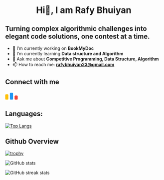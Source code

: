<h1 align ="center">Hi👋, I am Rafy Bhuiyan</h1>

## Turning complex algorithmic challenges into elegant code solutions, one contest at a time.

- 🔭 I’m currently working on **BookMyDoc** 
- 🌱 I’m currently learning **Data structure and Algorithm** 
- 💬 Ask me about **Competitive Programming, Data Structure, Algorithm** 
- 📫 How to reach me: **rafybhuiyan23@gmail.com** 

## Connect with me
<p>
  <a href="https://codeforces.com/profile/Rafy55" target="blank"><img align="center" src="https://github.com/RafyBhuiyan/RafyBhuiyan/blob/97e1f55f3cc0b1d55404d890800c65befdbb1fca/images/code-forces.svg" alt="Rafy55" height="30" width="40" /></a>
</p>


## Languages:

[![Top Langs](https://github-readme-stats.vercel.app/api/top-langs/?username=RafyBhuiyan)](https://github.com/anuraghazra/github-readme-stats)



## Github Overview

[![trophy](https://github-profile-trophy.vercel.app/?username=RafyBhuiyan)](https://github.com/ryo-ma/github-profile-trophy)

![GitHub stats](https://github-readme-stats.vercel.app/api?username=RafyBhuiyan&show_icons=true)  

![GitHub streak stats](https://streak-stats.demolab.com/?user=RafyBhuiyan)  


